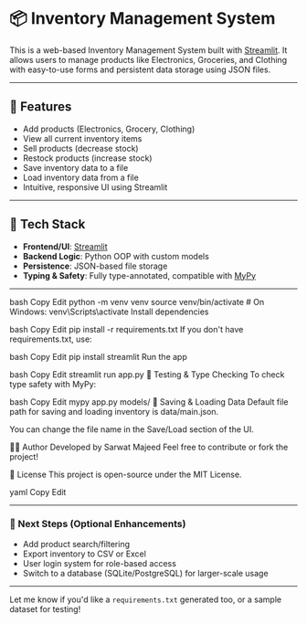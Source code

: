 # 📦 Inventory Management System

This is a web-based Inventory Management System built with [Streamlit](https://streamlit.io/). It allows users to manage products like Electronics, Groceries, and Clothing with easy-to-use forms and persistent data storage using JSON files.

---

## 🚀 Features

- Add products (Electronics, Grocery, Clothing)
- View all current inventory items
- Sell products (decrease stock)
- Restock products (increase stock)
- Save inventory data to a file
- Load inventory data from a file
- Intuitive, responsive UI using Streamlit

---

## 🧱 Tech Stack

- **Frontend/UI**: [Streamlit](https://streamlit.io/)
- **Backend Logic**: Python OOP with custom models
- **Persistence**: JSON-based file storage
- **Typing & Safety**: Fully type-annotated, compatible with [MyPy](http://mypy-lang.org/)

---


bash
Copy
Edit
python -m venv venv
source venv/bin/activate   # On Windows: venv\Scripts\activate
Install dependencies

bash
Copy
Edit
pip install -r requirements.txt
If you don't have requirements.txt, use:

bash
Copy
Edit
pip install streamlit
Run the app

bash
Copy
Edit
streamlit run app.py
🧪 Testing & Type Checking
To check type safety with MyPy:

bash
Copy
Edit
mypy app.py models/
💾 Saving & Loading Data
Default file path for saving and loading inventory is data/main.json.

You can change the file name in the Save/Load section of the UI.

🧑‍💻 Author
Developed by Sarwat Majeed
Feel free to contribute or fork the project!

📜 License
This project is open-source under the MIT License.

yaml
Copy
Edit

---

### 📎 Next Steps (Optional Enhancements)

- Add product search/filtering
- Export inventory to CSV or Excel
- User login system for role-based access
- Switch to a database (SQLite/PostgreSQL) for larger-scale usage

---

Let me know if you'd like a `requirements.txt` generated too, or a sample dataset for testing!



